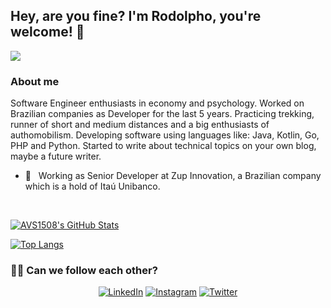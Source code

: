 <h2> Hey, are you fine? I'm Rodolpho, you're welcome! 👋</h2>

![](https://komarev.com/ghpvc/?username=rodolphoess)

<h3> About me </h3>

Software Engineer enthusiasts in economy and psychology.
Worked on Brazilian companies as Developer for the last 5 years.
Practicing trekking, runner of short and medium distances and a big enthusiasts of authomobilism.
Developing software using languages like:
Java, Kotlin, Go, PHP and Python.
Started to write about technical topics on your own blog, maybe a future writer.

- 💼 &nbsp; Working as Senior Developer at Zup Innovation, a Brazilian company which is a hold of Itaú Unibanco.

<br/>

[![AVS1508's GitHub Stats](https://github-readme-stats.vercel.app/api?username=rodolphoess&show_icons=true&count_private=true)](https://github.com/rodolphoess)

[![Top Langs](https://github-readme-stats.vercel.app/api/top-langs/?username=rodolphoess&layout=compact&langs_count=10&count_private=true&include_all_commits=true&show_icons=true&theme=radical)](https://github.com/anuraghazra/github-readme-stats)

<h3> 🤝🏻 Can we follow each other? </h3>

<p align="center">
<a href="https://www.linkedin.com/in/rodolphoess/"><img alt="LinkedIn" src="https://img.shields.io/badge/LinkedIn-rodolphoess-blue?style=plastic&logo=linkedin"></a>
<a href="https://www.instagram.com/rodolphoess/"><img alt="Instagram" src="https://img.shields.io/badge/Instagram-rodolphoess-blue?style=plastic&logo=instagram"></a>
<a href="https://twitter.com/RodolphoErick_"><img alt="Twitter" src="https://img.shields.io/badge/Twitter-RodolphoErick__-blue?style=plastic&logo=twitter"></a>
</p>
